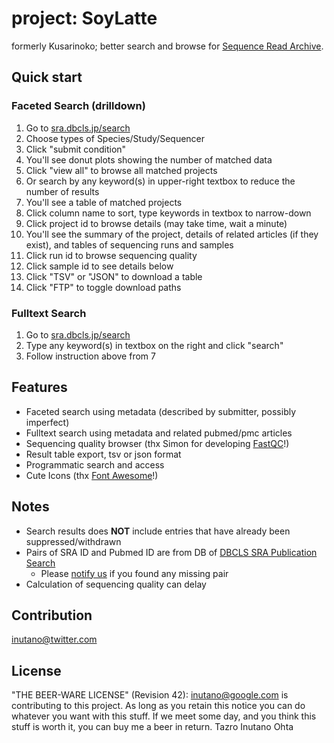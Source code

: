 # project: SoyLatte

formerly Kusarinoko; better search and browse for [Sequence Read Archive](http://en.wikipedia.org/wiki/Sequence_Read_Archive).

## Quick start

### Faceted Search (drilldown)

1. Go to [sra.dbcls.jp/search](http://sra.dbcls.jp/search)
2. Choose types of Species/Study/Sequencer
3. Click "submit condition"
4. You'll see donut plots showing the number of matched data
5. Click "view all" to browse all matched projects
6. Or search by any keyword(s) in upper-right textbox to reduce the number of results
7. You'll see a table of matched projects
8. Click column name to sort, type keywords in textbox to narrow-down
9. Click project id to browse details (may take time, wait a minute)
10. You'll see the summary of the project, details of related articles (if they exist), and tables of sequencing runs and samples
12. Click run id to browse sequencing quality
13. Click sample id to see details below
14. Click "TSV" or "JSON" to download a table
15. Click "FTP" to toggle download paths

### Fulltext Search

1. Go to [sra.dbcls.jp/search](http://sra.dbcls.jp/search)
2. Type any keyword(s) in textbox on the right and click "search"
3. Follow instruction above from 7 

## Features

- Faceted search using metadata (described by submitter, possibly imperfect)
- Fulltext search using metadata and related pubmed/pmc articles
- Sequencing quality browser (thx Simon for developing [FastQC](http://www.bioinformatics.babraham.ac.uk/projects/fastqc/)!)
- Result table export, tsv or json format
- Programmatic search and access
- Cute Icons (thx [Font Awesome](http://fontawesome.io)!)

## Notes

- Search results does **NOT** include entries that have already been suppressed/withdrawn
- Pairs of SRA ID and Pubmed ID are from DB of [DBCLS SRA Publication Search](http://sra.dbcls.jp/cgi-bin/publication.cgi)
    - Please [notify us](support@dbcls.rois.ac.jp) if you found any missing pair
- Calculation of sequencing quality can delay

## Contribution

[inutano@twitter.com](http://twitter.com/inutano)

## License

"THE BEER-WARE LICENSE" (Revision 42):
<inutano@google.com> is contributing to this project. As long as you retain this notice you can do whatever you want with this stuff. If we meet some day, and you think this stuff is worth it, you can buy me a beer in return. Tazro Inutano Ohta
